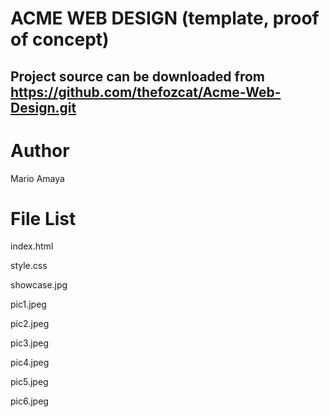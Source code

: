 ACME WEB DESIGN (template, proof of concept)
===

Project source can be downloaded from https://github.com/thefozcat/Acme-Web-Design.git
---

Author
===
Mario Amaya


File List
===
index.html

style.css

showcase.jpg

pic1.jpeg

pic2.jpeg

pic3.jpeg

pic4.jpeg

pic5.jpeg

pic6.jpeg
